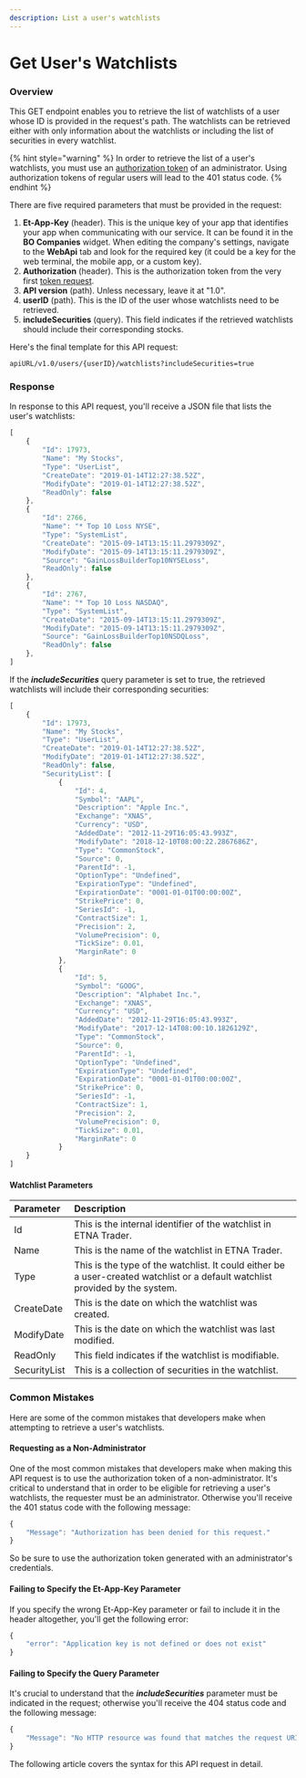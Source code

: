 ```yaml
---
description: List a user's watchlists
---
```


# Get User's Watchlists

### Overview

This GET endpoint enables you to retrieve the list of watchlists of a user whose ID is provided in the request's path. The watchlists can be retrieved either with only information about the watchlists or including the list of securities in every watchlist. 

{% hint style="warning" %}
In order to retrieve the list of a user's watchlists, you must use an [authorization token](../../authentication/) of an administrator. Using authorization tokens of regular users will lead to the 401 status code.
{% endhint %}

There are five required parameters that must be provided in the request:

1. **Et-App-Key** \(header\). This is the unique key of your app that identifies your app when communicating with our service. It can be found it in the **BO Companies** widget. When editing the company's settings, navigate to the **WebApi** tab and look for the required key \(it could be a key for the web terminal, the mobile app, or a custom key\).
2. **Authorization** \(header\). This is the authorization token from the very first [token request](../../authentication/).
3. **API version** \(path\). Unless necessary, leave it at "1.0".
4. **userID** \(path\). This is the ID of the user whose watchlists need to be retrieved.
5. **includeSecurities** \(query\). This field indicates if the retrieved watchlists should include their corresponding stocks.

Here's the final template for this API request:

```text
apiURL/v1.0/users/{userID}/watchlists?includeSecurities=true
```

### Response

In response to this API request, you'll receive a JSON file that lists the user's watchlists: 

```javascript
[
    {
        "Id": 17973,
        "Name": "My Stocks",
        "Type": "UserList",
        "CreateDate": "2019-01-14T12:27:38.52Z",
        "ModifyDate": "2019-01-14T12:27:38.52Z",
        "ReadOnly": false
    },
    {
        "Id": 2766,
        "Name": "* Top 10 Loss NYSE",
        "Type": "SystemList",
        "CreateDate": "2015-09-14T13:15:11.2979309Z",
        "ModifyDate": "2015-09-14T13:15:11.2979309Z",
        "Source": "GainLossBuilderTop10NYSELoss",
        "ReadOnly": false
    },
    {
        "Id": 2767,
        "Name": "* Top 10 Loss NASDAQ",
        "Type": "SystemList",
        "CreateDate": "2015-09-14T13:15:11.2979309Z",
        "ModifyDate": "2015-09-14T13:15:11.2979309Z",
        "Source": "GainLossBuilderTop10NSDQLoss",
        "ReadOnly": false
    },
]
```

If the _**includeSecurities**_ query parameter is set to true, the retrieved watchlists will include their corresponding securities:

```javascript
[
    {
        "Id": 17973,
        "Name": "My Stocks",
        "Type": "UserList",
        "CreateDate": "2019-01-14T12:27:38.52Z",
        "ModifyDate": "2019-01-14T12:27:38.52Z",
        "ReadOnly": false,
        "SecurityList": [
            {
                "Id": 4,
                "Symbol": "AAPL",
                "Description": "Apple Inc.",
                "Exchange": "XNAS",
                "Currency": "USD",
                "AddedDate": "2012-11-29T16:05:43.993Z",
                "ModifyDate": "2018-12-10T08:00:22.2867686Z",
                "Type": "CommonStock",
                "Source": 0,
                "ParentId": -1,
                "OptionType": "Undefined",
                "ExpirationType": "Undefined",
                "ExpirationDate": "0001-01-01T00:00:00Z",
                "StrikePrice": 0,
                "SeriesId": -1,
                "ContractSize": 1,
                "Precision": 2,
                "VolumePrecision": 0,
                "TickSize": 0.01,
                "MarginRate": 0
            },
            {
                "Id": 5,
                "Symbol": "GOOG",
                "Description": "Alphabet Inc.",
                "Exchange": "XNAS",
                "Currency": "USD",
                "AddedDate": "2012-11-29T16:05:43.993Z",
                "ModifyDate": "2017-12-14T08:00:10.1826129Z",
                "Type": "CommonStock",
                "Source": 0,
                "ParentId": -1,
                "OptionType": "Undefined",
                "ExpirationType": "Undefined",
                "ExpirationDate": "0001-01-01T00:00:00Z",
                "StrikePrice": 0,
                "SeriesId": -1,
                "ContractSize": 1,
                "Precision": 2,
                "VolumePrecision": 0,
                "TickSize": 0.01,
                "MarginRate": 0
            }       
    }
]
```

#### Watchlist Parameters

| Parameter | Description |
| :--- | :--- |
| Id | This is the internal identifier of the watchlist in ETNA Trader. |
| Name | This is the name of the watchlist in ETNA Trader. |
| Type | This is the type of the watchlist. It could either be a user-created watchlist or a default watchlist provided by the system. |
| CreateDate | This is the date on which the watchlist was created. |
| ModifyDate | This is the date on which the watchlist was last modified. |
| ReadOnly | This field indicates if the watchlist is modifiable. |
| SecurityList | This is a collection of securities in the watchlist. |

### Common Mistakes

Here are some of the common mistakes that developers make when attempting to retrieve a user's watchlists. 

#### Requesting as a Non-Administrator

One of the most common mistakes that developers make when making this API request is to use the authorization token of a non-administrator. It's critical to understand that in order to be eligible for retrieving a user's watchlists, the requester must be an administrator. Otherwise you'll receive the 401 status code with the following message:

```javascript
{
    "Message": "Authorization has been denied for this request."
}
```

So be sure to use the authorization token generated with an administrator's credentials.

#### Failing to Specify the Et-App-Key Parameter

If you specify the wrong Et-App-Key parameter or fail to include it in the header altogether, you'll get the following error:

```javascript
{
    "error": "Application key is not defined or does not exist"
}
```

#### Failing to Specify the Query Parameter

It's crucial to understand that the _**includeSecurities**_ parameter must be indicated in the request; otherwise you'll receive the 404 status code and the following message:

```javascript
{
    "Message": "No HTTP resource was found that matches the request URI 'https://pub-api-et-demo-prod.etnasoft.us/api/v1.0/users/@me/watchlists'."
}
```

The following article covers the syntax for this API request in detail.

